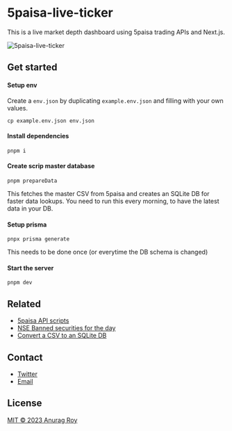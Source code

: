 # 5paisa-live-ticker

This is a live market depth dashboard using 5paisa trading APIs and Next.js.

![5paisa-live-ticker](https://user-images.githubusercontent.com/53750093/214099215-bb656c8a-199d-46a6-80d3-a5d425484f2c.png)

## Get started

#### Setup env

Create a `env.json` by duplicating `example.env.json` and filling with your own values.

```
cp example.env.json env.json
```

#### Install dependencies

```
pnpm i
```

#### Create scrip master database

```
pnpm prepareData
```

This fetches the master CSV from 5paisa and creates an SQLite DB for faster data lookups. You need to run this every morning, to have the latest data in your DB.

#### Setup prisma

```
pnpx prisma generate
```

This needs to be done once (or everytime the DB schema is changed)

#### Start the server

```
pnpm dev
```

## Related

- [5paisa API scripts](https://github.com/anurag-roy/5paisa-test)
- [NSE Banned securities for the day](https://nse-banned-securities.deno.dev/)
- [Convert a CSV to an SQLite DB](https://github.com/anurag-roy/csv-to-sqlite)

## Contact

- [Twitter](https://twitter.com/anurag__roy)
- [Email](mailto:anuragroy@duck.com)

## License

[MIT © 2023 Anurag Roy](/LICENSE)
